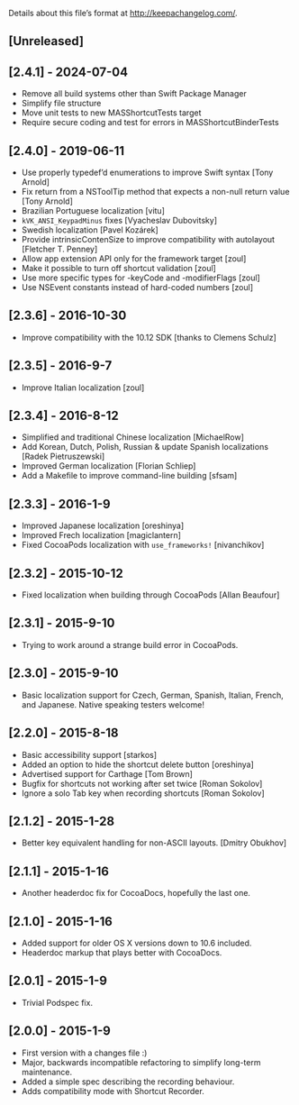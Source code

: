 Details about this file’s format at <http://keepachangelog.com/>.

## [Unreleased]

## [2.4.1] - 2024-07-04

- Remove all build systems other than Swift Package Manager
- Simplify file structure
- Move unit tests to new MASShortcutTests target
- Require secure coding and test for errors in MASShortcutBinderTests

## [2.4.0] - 2019-06-11

- Use properly typedef’d enumerations to improve Swift syntax [Tony Arnold]
- Fix return from a NSToolTip method that expects a non-null return value [Tony Arnold]
- Brazilian Portuguese localization [vitu]
- `kVK_ANSI_KeypadMinus` fixes [Vyacheslav Dubovitsky]
- Swedish localization [Pavel Kozárek]
- Provide intrinsicContenSize to improve compatibility with autolayout [Fletcher T. Penney]
- Allow app extension API only for the framework target [zoul]
- Make it possible to turn off shortcut validation [zoul]
- Use more specific types for -keyCode and -modifierFlags [zoul]
- Use NSEvent constants instead of hard-coded numbers [zoul]

## [2.3.6] - 2016-10-30
- Improve compatibility with the 10.12 SDK [thanks to Clemens Schulz]

## [2.3.5] - 2016-9-7
- Improve Italian localization [zoul]

## [2.3.4] - 2016-8-12
- Simplified and traditional Chinese localization [MichaelRow]
- Add Korean, Dutch, Polish, Russian & update Spanish localizations [Radek Pietruszewski]
- Improved German localization [Florian Schliep]
- Add a Makefile to improve command-line building [sfsam]

## [2.3.3] - 2016-1-9
- Improved Japanese localization [oreshinya]
- Improved Frech localization [magiclantern]
- Fixed CocoaPods localization with `use_frameworks!` [nivanchikov]

## [2.3.2] - 2015-10-12
- Fixed localization when building through CocoaPods [Allan Beaufour]

## [2.3.1] - 2015-9-10
- Trying to work around a strange build error in CocoaPods.

## [2.3.0] - 2015-9-10
- Basic localization support for Czech, German, Spanish, Italian, French, and Japanese. Native speaking testers welcome!

## [2.2.0] - 2015-8-18
- Basic accessibility support [starkos]
- Added an option to hide the shortcut delete button [oreshinya]
- Advertised support for Carthage [Tom Brown]
- Bugfix for shortcuts not working after set twice [Roman Sokolov]
- Ignore a solo Tab key when recording shortcuts [Roman Sokolov]

## [2.1.2] - 2015-1-28
- Better key equivalent handling for non-ASCII layouts. [Dmitry Obukhov]

## [2.1.1] - 2015-1-16
- Another headerdoc fix for CocoaDocs, hopefully the last one.

## [2.1.0] - 2015-1-16
- Added support for older OS X versions down to 10.6 included.
- Headerdoc markup that plays better with CocoaDocs.

## [2.0.1] - 2015-1-9
- Trivial Podspec fix.

## [2.0.0] - 2015-1-9
- First version with a changes file :)
- Major, backwards incompatible refactoring to simplify long-term maintenance.
- Added a simple spec describing the recording behaviour.
- Adds compatibility mode with Shortcut Recorder.
